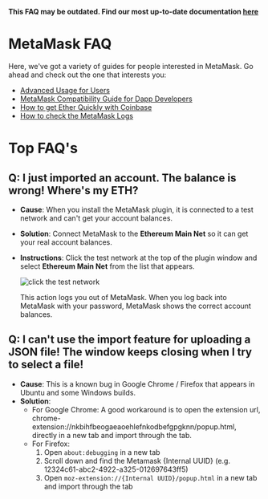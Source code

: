 **This FAQ may be outdated. Find our most up-to-date documentation [here](https://metamask.github.io/metamask-docs/)**

# MetaMask FAQ

Here, we've got a variety of guides for people interested in MetaMask. Go ahead and check out the one that interests you:

- [Advanced Usage for Users](./USERS.md)
- [MetaMask Compatibility Guide for Dapp Developers](./DEVELOPERS.md)
- [How to get Ether Quickly with Coinbase](./COINBASE.md)
- [How to check the MetaMask Logs](./LOGS.md)

# Top FAQ's
## Q: I just imported an account. The balance is wrong! Where's my ETH?
* **Cause**: When you install the MetaMask plugin, it is connected to a test network and can't get your account balances.
* **Solution**: Connect MetaMask to the **Ethereum Main Net** so it can get your real account balances.
* **Instructions**: Click the test network at the top of the plugin window and select **Ethereum Main Net** from the list that appears.

  ![click the test network](https://github.com/MetaMask/faq/blob/master/images/click-the-test-network.png)

  This action logs you out of MetaMask. When you log back into MetaMask with your password, MetaMask shows the correct account balances.

## Q: I can't use the import feature for uploading a JSON file! The window keeps closing when I try to select a file!
* **Cause**: This is a known bug in Google Chrome / Firefox that appears in Ubuntu and some Windows builds.
* **Solution**:
  * For Google Chrome: A good workaround is to open the extension url, chrome-extension://nkbihfbeogaeaoehlefnkodbefgpgknn/popup.html, directly in a new tab and import through the tab.
  * For Firefox:
    1. Open `about:debugging` in a new tab
    2. Scroll down and find the Metamask {Internal UUID} (e.g. 12324c61-abc2-4922-a325-012697643ff5)
    3. Open `moz-extension://{Internal UUID}/popup.html` in a new tab and import through the tab
